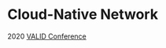 # Cloud-Native Network

2020 [VALID Conference](https://www.iaria.org/conferences2020/VALID20.html)

